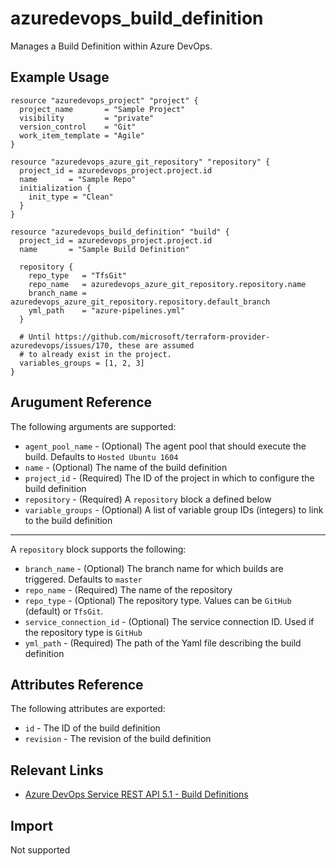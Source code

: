 # azuredevops_build_definition
Manages a Build Definition within Azure DevOps.

## Example Usage

```hcl
resource "azuredevops_project" "project" {
  project_name       = "Sample Project"
  visibility         = "private"
  version_control    = "Git"
  work_item_template = "Agile"
}

resource "azuredevops_azure_git_repository" "repository" {
  project_id = azuredevops_project.project.id
  name       = "Sample Repo"
  initialization {
    init_type = "Clean"
  }
}

resource "azuredevops_build_definition" "build" {
  project_id = azuredevops_project.project.id
  name       = "Sample Build Definition"

  repository {
    repo_type   = "TfsGit"
    repo_name   = azuredevops_azure_git_repository.repository.name
    branch_name = azuredevops_azure_git_repository.repository.default_branch
    yml_path    = "azure-pipelines.yml"
  }

  # Until https://github.com/microsoft/terraform-provider-azuredevops/issues/170, these are assumed
  # to already exist in the project.
  variables_groups = [1, 2, 3]
}
```

## Arugument Reference

The following arguments are supported:

* `agent_pool_name` - (Optional) The agent pool that should execute the build. Defaults to `Hosted Ubuntu 1604`
* `name` - (Optional) The name of the build definition
* `project_id` - (Required) The ID of the project in which to configure the build definition
* `repository` - (Required) A `repository` block a defined below
* `variable_groups` - (Optional) A list of variable group IDs (integers) to link to the build definition

---
A `repository` block supports the following:

* `branch_name` - (Optional) The branch name for which builds are triggered. Defaults to `master`
* `repo_name` - (Required) The name of the repository
* `repo_type` - (Optional) The repository type. Values can be `GitHub` (default) or `TfsGit`.
* `service_connection_id` - (Optional) The service connection ID. Used if the repository type is `GitHub`
* `yml_path` - (Required) The path of the Yaml file describing the build definition


## Attributes Reference

The following attributes are exported:

* `id` - The ID of the build definition
* `revision` - The revision of the build definition

## Relevant Links
* [Azure DevOps Service REST API 5.1 - Build Definitions](https://docs.microsoft.com/en-us/rest/api/azure/devops/build/definitions?view=azure-devops-rest-5.1)

## Import

Not supported